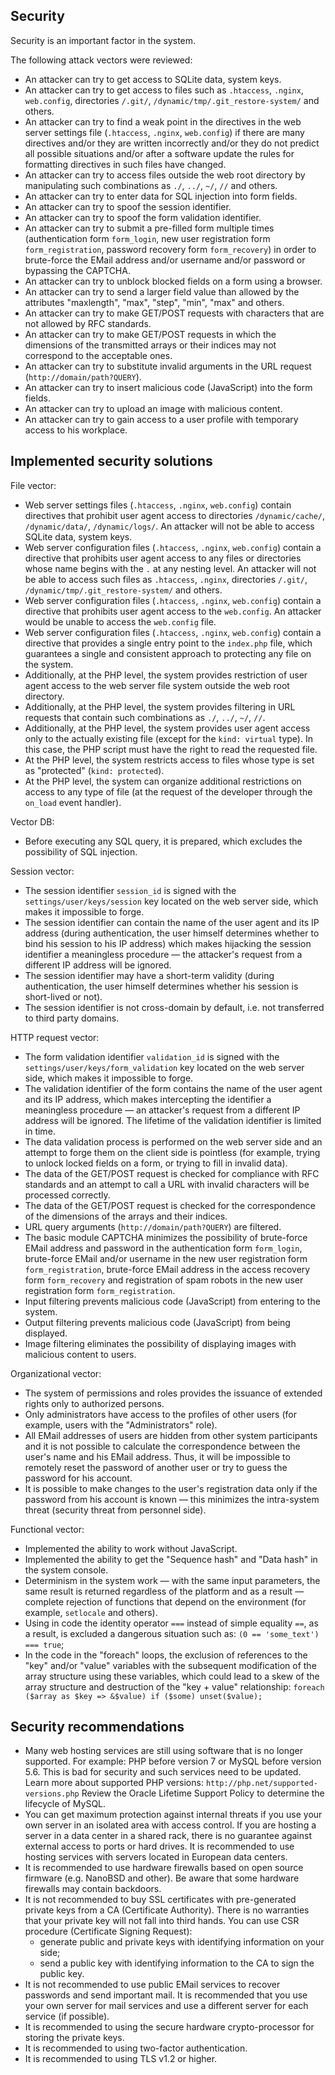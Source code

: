

Security
---------------------------------------------------------------------

Security is an important factor in the system.

The following attack vectors were reviewed:

- An attacker can try to get access to SQLite data, system keys.
- An attacker can try to get access to files such as `.htaccess`, `.nginx`, `web.config`,
  directories `/.git/`, `/dynamic/tmp/.git_restore-system/` and others.
- An attacker can try to find a weak point in the directives in the web server
  settings file (`.htaccess`, `.nginx`, `web.config`) if there are many directives and/or
  they are written incorrectly and/or they do not predict all possible situations and/or
  after a software update the rules for formatting directives in such files have changed.
- An attacker can try to access files outside the web root directory by manipulating such
  combinations as `./`, `../`, `~/`, `//` and others.
- An attacker can try to enter data for SQL injection into form fields.
- An attacker can try to spoof the session identifier.
- An attacker can try to spoof the form validation identifier.
- An attacker can try to submit a pre-filled form multiple times (authentication form
  `form_login`, new user registration form `form_registration`, password recovery
  form `form_recovery`) in order to brute-force the EMail address and/or username
  and/or password or bypassing the CAPTCHA.
- An attacker can try to unblock blocked fields on a form using a browser.
- An attacker can try to send a larger field value than allowed by the
  attributes "maxlength", "max", "step", "min", "max" and others.
- An attacker can try to make GET/POST requests with characters that are not
  allowed by RFC standards.
- An attacker can try to make GET/POST requests in which the dimensions of the
  transmitted arrays or their indices may not correspond to the acceptable ones.
- An attacker can try to substitute invalid arguments in the
  URL request (`http://domain/path?QUERY`).
- An attacker can try to insert malicious code (JavaScript) into the form fields.
- An attacker can try to upload an image with malicious content.
- An attacker can try to gain access to a user profile with temporary access
  to his workplace.


Implemented security solutions
---------------------------------------------------------------------

File vector:

- Web server settings files (`.htaccess`, `.nginx`, `web.config`) contain directives
  that prohibit user agent access to directories `/dynamic/cache/`, `/dynamic/data/`,
  `/dynamic/logs/`. An attacker will not be able to access SQLite data, system keys.
- Web server configuration files (`.htaccess`, `.nginx`, `web.config`) contain a directive
  that prohibits user agent access to any files or directories whose name begins with
  the `.` at any nesting level. An attacker will not be able to access such files as `.htaccess`,
  `.nginx`, directories `/.git/`, `/dynamic/tmp/.git_restore-system/` and others.
- Web server configuration files (`.htaccess`, `.nginx`, `web.config`) contain a directive
  that prohibits user agent access to the `web.config`. An attacker would be unable
  to access the `web.config` file.
- Web server configuration files (`.htaccess`, `.nginx`, `web.config`) contain a directive
  that provides a single entry point to the `index.php` file, which guarantees a single and
  consistent approach to protecting any file on the system.
- Additionally, at the PHP level, the system provides restriction of user agent access
  to the web server file system outside the web root directory.
- Additionally, at the PHP level, the system provides filtering in URL requests that
  contain such combinations as `./`, `../`, `~/`, `//`.
- Additionally, at the PHP level, the system provides user agent access only to the
  actually existing file (except for the `kind: virtual` type).
  In this case, the PHP script must have the right to read the requested file.
- At the PHP level, the system restricts access to files whose type is
  set as "protected" (`kind: protected`).
- At the PHP level, the system can organize additional restrictions on access to any type
  of file (at the request of the developer through the `on_load` event handler).

Vector DB:

- Before executing any SQL query, it is prepared, which excludes
  the possibility of SQL injection.

Session vector:

- The session identifier `session_id` is signed with the `settings/user/keys/session` key
  located on the web server side, which makes it impossible to forge.
- The session identifier can contain the name of the user agent and its IP address (during
  authentication, the user himself determines whether to bind his session to his IP address)
  which makes hijacking the session identifier a meaningless procedure — the attacker's
  request from a different IP address will be ignored.
- The session identifier may have a short-term validity (during authentication, the user
  himself determines whether his session is short-lived or not).
- The session identifier is not cross-domain by default, i.e. not transferred
  to third party domains.

HTTP request vector:

- The form validation identifier `validation_id` is signed with
  the `settings/user/keys/form_validation` key located on the web server side, which makes
  it impossible to forge.
- The validation identifier of the form contains the name of the user agent and its IP address,
  which makes intercepting the identifier a meaningless procedure — an attacker's request
  from a different IP address will be ignored.
  The lifetime of the validation identifier is limited in time.
- The data validation process is performed on the web server side and an attempt to forge
  them on the client side is pointless (for example, trying to unlock locked fields
  on a form, or trying to fill in invalid data).
- The data of the GET/POST request is checked for compliance with RFC standards and an attempt to
  call a URL with invalid characters will be processed correctly.
- The data of the GET/POST request is checked for the correspondence of the dimensions
  of the arrays and their indices.
- URL query arguments (`http://domain/path?QUERY`) are filtered.
- The basic module CAPTCHA minimizes the possibility of brute-force EMail address and password
  in the authentication form `form_login`, brute-force EMail and/or username in the
  new user registration form `form_registration`, brute-force EMail address in the access
  recovery form `form_recovery` and registration of spam robots in the new user registration
  form `form_registration`.
- Input filtering prevents malicious code (JavaScript) from entering to the system.
- Output filtering prevents malicious code (JavaScript) from being displayed.
- Image filtering eliminates the possibility of displaying images with malicious
  content to users.

Organizational vector:

- The system of permissions and roles provides the issuance of extended rights
  only to authorized persons.
- Only administrators have access to the profiles of other users (for example,
  users with the "Administrators" role).
- All EMail addresses of users are hidden from other system participants and it is
  not possible to calculate the correspondence between the user's name and his
  EMail address. Thus, it will be impossible to remotely reset the password of
  another user or try to guess the password for his account.
- It is possible to make changes to the user's registration data only if the
  password from his account is known — this minimizes the intra-system
  threat (security threat from personnel side).

Functional vector:

- Implemented the ability to work without JavaScript.
- Implemented the ability to get the "Sequence hash" and "Data hash" in the system console.
- Determinism in the system work — with the same input parameters, the same result is
  returned regardless of the platform and as a result — complete rejection of functions
  that depend on the environment (for example, `setlocale` and others).
- Using in code the identity operator `===` instead of simple equality `==`, as a result,
  is excluded a dangerous situation such as: `(0 == 'some_text') === true`;
- In the code in the "foreach" loops, the exclusion of references to the "key" and/or "value"
  variables with the subsequent modification of the array structure using these variables,
  which could lead to a skew of the array structure and destruction of the "key + value"
  relationship: `foreach ($array as $key => &$value) if ($some) unset($value);`


Security recommendations
---------------------------------------------------------------------

- Many web hosting services are still using software that is no longer supported.
  For example: PHP before version 7 or MySQL before version 5.6.
  This is bad for security and such services need to be updated.
  Learn more about supported PHP versions: `http://php.net/supported-versions.php`
  Review the Oracle Lifetime Support Policy to determine the lifecycle of MySQL.
- You can get maximum protection against internal threats if you use your
  own server in an isolated area with access control.
  If you are hosting a server in a data center in a shared rack,
  there is no guarantee against external access to ports or hard drives.
  It is recommended to use hosting services with servers located in
  European data centers.
- It is recommended to use hardware firewalls based on open source firmware (e.g.
  NanoBSD and other). Be aware that some hardware firewalls may contain backdoors.
- It is not recommended to buy SSL certificates with pre-generated
  private keys from a CA (Certificate Authority).
  There is no warranties that your private key will not fall into third hands.
  You can use CSR procedure (Certificate Signing Request):
  - generate public and private keys with identifying information on your side;
  - send a public key with identifying information to the CA to sign the public key.
- It is not recommended to use public EMail services to recover passwords
  and send important mail. It is recommended that you use your own server for mail
  services and use a different server for each service (if possible).
- It is recommended to using the secure hardware crypto-processor
  for storing the private keys.
- It is recommended to using two-factor authentication.
- It is recommended to using TLS v1.2 or higher.

